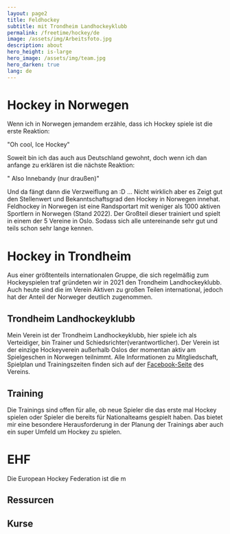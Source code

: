 ```yaml
---
layout: page2
title: Feldhockey
subtitle: mit Trondheim Landhockeyklubb
permalink: /freetime/hockey/de
image: /assets/img/Arbeitsfoto.jpg
description: about
hero_height: is-large
hero_image: /assets/img/team.jpg
hero_darken: true
lang: de
---
```

# Hockey in Norwegen
Wenn ich in Norwegen jemandem erzähle, dass ich Hockey spiele ist die erste Reaktion: 

"Oh cool, Ice Hockey"

Soweit bin ich das auch aus Deutschland gewohnt, doch wenn ich dan anfange zu erklären ist die nächste Reaktion:
 
" Also Innebandy (nur draußen)"

Und da fängt dann die Verzweiflung an :D ... Nicht wirklich aber es Zeigt gut den Stellenwert und Bekanntschaftsgrad den Hockey in Norwegen innehat. Feldhockey in Norwegen ist eine Randsportart mit weniger als 1000 aktiven Sportlern in Norwegen (Stand 2022).
Der Großteil dieser trainiert und spielt in einem der 5 Vereine in Oslo. Sodass sich alle untereinande sehr gut und teils schon sehr lange kennen.  

# Hockey in Trondheim
Aus einer größtenteils internationalen Gruppe, die sich regelmäßig zum Hockeyspielen traf gründeten wir in 2021 den Trondheim Landhockeyklubb.
Auch heute sind die im Verein Aktiven zu großen Teilen international, jedoch hat der Anteil der Norweger deutlich zugenommen. 
## Trondheim Landhockeyklubb
Mein Verein ist der Trondheim Landhockeyklubb, hier spiele ich als Verteidiger, bin Trainer und Schiedsrichter(verantwortlicher). Der Verein ist der einzige Hockeyverein außerhalb Oslos der momentan aktiv am Spielgeschen in Norwegen teilnimmt. Alle Informationen zu Mitgliedschaft, Spielplan und Trainingszeiten finden sich auf der [Facebook-Seite](https://www.facebook.com/trondheimlandhockey) des Vereins. 
## Training
Die Trainings sind offen für alle, ob neue Spieler die das erste mal Hockey spielen oder Spieler die bereits für Nationalteams gespielt haben. Das bietet mir eine besondere Herausforderung in der Planung der Trainings aber auch ein super Umfeld um Hockey zu spielen.

# EHF
Die European Hockey Federation ist die m
## Ressurcen 

## Kurse